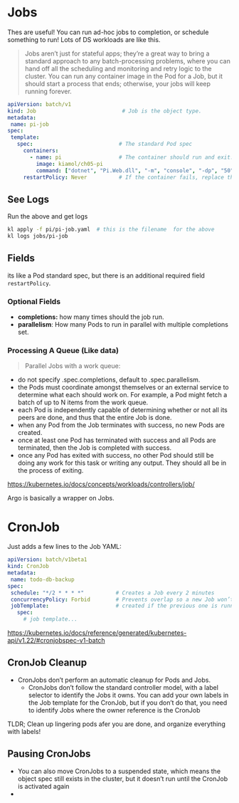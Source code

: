 
# Jobs

Thes are useful!  You can run ad-hoc jobs to completion, or schedule something to run!  Lots of DS workloads are like this.

> Jobs aren’t just for stateful apps; they’re a great way to bring a standard approach to any batch-processing problems, where you can hand off all the scheduling and monitoring and retry logic to the cluster.  You can run any container image in the Pod for a Job, but it should start a process that ends; otherwise, your jobs will keep running forever.


```yaml
apiVersion: batch/v1
kind: Job                           # Job is the object type.
metadata:
 name: pi-job
spec:
 template:
   spec:                           # The standard Pod spec
     containers:
       - name: pi                  # The container should run and exit.
         image: kiamol/ch05-pi     
         command: ["dotnet", "Pi.Web.dll", "-m", "console", "-dp", "50"]
     restartPolicy: Never          # If the container fails, replace the Pod.
```

## See Logs

Run the above and get logs
```bash
kl apply -f pi/pi-job.yaml  # this is the filename  for the above
kl logs jobs/pi-job
```


## Fields

its like a Pod standard spec, but there is an additional required field `restartPolicy`.

### Optional Fields

- **completions:**  how many times should the job run. 
- **parallelism**:  How many Pods to run in parallel with multiple completions set.  

### Processing A Queue (Like data)

>Parallel Jobs with a work queue:
- do not specify .spec.completions, default to .spec.parallelism.
- the Pods must coordinate amongst themselves or an external service to determine what each should work on. For example, a Pod might fetch a batch of up to N items from the work queue.
- each Pod is independently capable of determining whether or not all its peers are done, and thus that the entire Job is done.
- when any Pod from the Job terminates with success, no new Pods are created.
- once at least one Pod has terminated with success and all Pods are terminated, then the Job is completed with success.
- once any Pod has exited with success, no other Pod should still be doing any work for this task or writing any output. They should all be in the process of exiting.

https://kubernetes.io/docs/concepts/workloads/controllers/job/



Argo is basically a wrapper on Jobs. 


# CronJob

Just adds a few lines to the Job YAML:

```yaml
apiVersion: batch/v1beta1
kind: CronJob
metadata:
 name: todo-db-backup
spec:
 schedule: "*/2 * * * *"          # Creates a Job every 2 minutes
 concurrencyPolicy: Forbid        # Prevents overlap so a new Job won’t be
 jobTemplate:                     # created if the previous one is running
   spec:
     # job template...
```

https://kubernetes.io/docs/reference/generated/kubernetes-api/v1.22/#cronjobspec-v1-batch

##  CronJob Cleanup

- CronJobs don’t perform an automatic cleanup for Pods and Jobs.
	- CronJobs don’t follow the standard controller model, with a label selector to identify the Jobs it owns. You can add your own labels in the Job template for the CronJob, but if you don’t do that, you need to identify Jobs where the owner reference is the CronJob

TLDR; Clean up lingering pods afer you are done, and organize everything with labels!

## Pausing CronJobs
- You can also move CronJobs to a suspended state, which means the object spec still exists in the cluster, but it doesn’t run until the CronJob is activated again
- 



